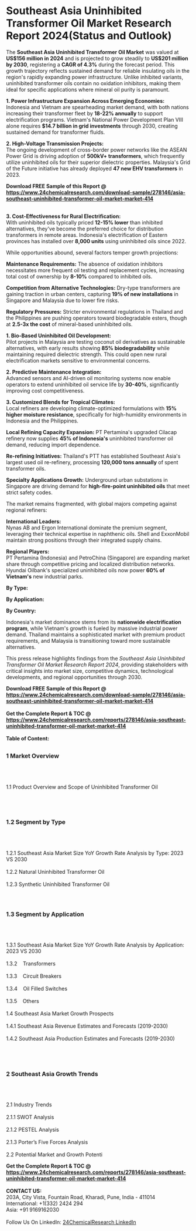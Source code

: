 <h1>Southeast Asia Uninhibited Transformer Oil Market Research Report 2024(Status and Outlook)</h1><p>The <strong>Southeast Asia Uninhibited Transformer Oil Market</strong> was valued at <strong>US$156 million in 2024</strong> and is projected to grow steadily to <strong>US$201 million by 2030</strong>, registering a <strong>CAGR of 4.3%</strong> during the forecast period. This growth trajectory reflects sustained demand for reliable insulating oils in the region's rapidly expanding power infrastructure. Unlike inhibited variants, uninhibited transformer oils contain no oxidation inhibitors, making them ideal for specific applications where mineral oil purity is paramount.</p><p><strong>1. Power Infrastructure Expansion Across Emerging Economies:</strong><br>
Indonesia and Vietnam are spearheading market demand, with both nations increasing their transformer fleet by <strong>18-22% annually</strong> to support electrification programs. Vietnam's National Power Development Plan VIII alone requires <strong>$14.7 billion in grid investments</strong> through 2030, creating sustained demand for transformer fluids.</p><p><strong>2. High-Voltage Transmission Projects:</strong><br>
The ongoing development of cross-border power networks like the ASEAN Power Grid is driving adoption of <strong>500kV+ transformers</strong>, which frequently utilize uninhibited oils for their superior dielectric properties. Malaysia's Grid of the Future initiative has already deployed <strong>47 new EHV transformers</strong> in 2023.</p><div><b>Download FREE Sample of this Report @ 
            <a href="https://www.24chemicalresearch.com/download-sample/278146/asia-southeast-uninhibited-transformer-oil-market-market-414">
            https://www.24chemicalresearch.com/download-sample/278146/asia-southeast-uninhibited-transformer-oil-market-market-414</a></b></div><br><p><strong>3. Cost-Effectiveness for Rural Electrification:</strong><br>
With uninhibited oils typically priced <strong>12-15% lower</strong> than inhibited alternatives, they've become the preferred choice for distribution transformers in remote areas. Indonesia's electrification of Eastern provinces has installed over <strong>8,000 units</strong> using uninhibited oils since 2022.</p><p>While opportunities abound, several factors temper growth projections:</p><p><strong>Maintenance Requirements:</strong> The absence of oxidation inhibitors necessitates more frequent oil testing and replacement cycles, increasing total cost of ownership by <strong>8-10%</strong> compared to inhibited oils.</p><p><strong>Competition from Alternative Technologies:</strong> Dry-type transformers are gaining traction in urban centers, capturing <strong>19% of new installations</strong> in Singapore and Malaysia due to lower fire risks.</p><p><strong>Regulatory Pressures:</strong> Stricter environmental regulations in Thailand and the Philippines are pushing operators toward biodegradable esters, though at <strong>2.5-3x the cost</strong> of mineral-based uninhibited oils.</p><p><strong>1. Bio-Based Uninhibited Oil Development:</strong><br>
Pilot projects in Malaysia are testing coconut oil derivatives as sustainable alternatives, with early results showing <strong>85% biodegradability</strong> while maintaining required dielectric strength. This could open new rural electrification markets sensitive to environmental concerns.</p><p><strong>2. Predictive Maintenance Integration:</strong><br>
Advanced sensors and AI-driven oil monitoring systems now enable operators to extend uninhibited oil service life by <strong>30-40%</strong>, significantly improving cost competitiveness.</p><p><strong>3. Customized Blends for Tropical Climates:</strong><br>
Local refiners are developing climate-optimized formulations with <strong>15% higher moisture resistance</strong>, specifically for high-humidity environments in Indonesia and the Philippines.</p><p><strong>Local Refining Capacity Expansion:</strong> PT Pertamina's upgraded Cilacap refinery now supplies <strong>45% of Indonesia's</strong> uninhibited transformer oil demand, reducing import dependence.</p><p><strong>Re-refining Initiatives:</strong> Thailand's PTT has established Southeast Asia's largest used oil re-refinery, processing <strong>120,000 tons annually</strong> of spent transformer oils.</p><p><strong>Specialty Applications Growth:</strong> Underground urban substations in Singapore are driving demand for <strong>high-fire-point uninhibited oils</strong> that meet strict safety codes.</p><p>The market remains fragmented, with global majors competing against regional refiners:</p><p><strong>International Leaders:</strong><br>
Nynas AB and Ergon International dominate the premium segment, leveraging their technical expertise in naphthenic oils. Shell and ExxonMobil maintain strong positions through their integrated supply chains.</p><p><strong>Regional Players:</strong><br>
PT Pertamina (Indonesia) and PetroChina (Singapore) are expanding market share through competitive pricing and localized distribution networks. Hyundai Oilbank's specialized uninhibited oils now power <strong>60% of Vietnam's</strong> new industrial parks.</p><p><strong>By Type:</strong></p><p><strong>By Application:</strong></p><p><strong>By Country:</strong></p><p>Indonesia's market dominance stems from its <strong>nationwide electrification program</strong>, while Vietnam's growth is fueled by massive industrial power demand. Thailand maintains a sophisticated market with premium product requirements, and Malaysia is transitioning toward more sustainable alternatives.</p><p>This press release highlights findings from the <em>Southeast Asia Uninhibited Transformer Oil Market Research Report 2024</em>, providing stakeholders with critical insights into market size, competitive dynamics, technological developments, and regional opportunities through 2030.</p><div><b>Download FREE Sample of this Report @ 
            <a href="https://www.24chemicalresearch.com/download-sample/278146/asia-southeast-uninhibited-transformer-oil-market-market-414">
            https://www.24chemicalresearch.com/download-sample/278146/asia-southeast-uninhibited-transformer-oil-market-market-414</a></b></div><br><div><b>Get the Complete Report & TOC @ 
            <a href="https://www.24chemicalresearch.com/reports/278146/asia-southeast-uninhibited-transformer-oil-market-market-414">
            https://www.24chemicalresearch.com/reports/278146/asia-southeast-uninhibited-transformer-oil-market-market-414</a></b></div><br>
            <b>Table of Content:</b><p><h2><span style="font-size:16px"><strong>1 Market Overview&nbsp;&nbsp; &nbsp;</strong></span></h2><br />
<br />
<p>1.1 Product Overview and Scope of Uninhibited Transformer Oil&nbsp;</p><br />
<br />
<h2><strong><span style="font-size:16px">1.2 Segment by Type&nbsp;&nbsp; &nbsp;</span></strong></h2><br />
<br />
<p>1.2.1 Southeast Asia Market Size YoY Growth Rate Analysis by Type: 2023 VS 2030&nbsp;&nbsp; &nbsp;<br /><br />
1.2.2 Natural Uninhibited Transformer Oil&nbsp;&nbsp; &nbsp;<br /><br />
1.2.3 Synthetic Uninhibited Transformer Oil<br /><br />
<br />
<h2><span style="font-size:16px"><strong>1.3 Segment by Application&nbsp;&nbsp;</strong></span></h2><br />
<br />
<p>1.3.1 Southeast Asia Market Size YoY Growth Rate Analysis by Application: 2023 VS 2030&nbsp;&nbsp; &nbsp;<br /><br />
1.3.2&nbsp;&nbsp; &nbsp;Transformers<br /><br />
1.3.3&nbsp;&nbsp; &nbsp;Circuit Breakers<br /><br />
1.3.4&nbsp;&nbsp; &nbsp;Oil Filled Switches<br /><br />
1.3.5&nbsp;&nbsp; &nbsp;Others<br /><br />
1.4 Southeast Asia Market Growth Prospects&nbsp;&nbsp; &nbsp;<br /><br />
1.4.1 Southeast Asia Revenue Estimates and Forecasts (2019-2030)&nbsp;&nbsp; &nbsp;<br /><br />
1.4.2 Southeast Asia Production Estimates and Forecasts (2019-2030)&nbsp;&nbsp;</p><br />
<br />
<h2><span style="font-size:16px"><strong>2 Southeast Asia Growth Trends&nbsp;&nbsp; &nbsp;</strong></span></h2><br />
<br />
<p>2.1 Industry Trends&nbsp;&nbsp; &nbsp;<br /><br />
2.1.1 SWOT Analysis&nbsp;&nbsp; &nbsp;<br /><br />
2.1.2 PESTEL Analysis&nbsp;&nbsp; &nbsp;<br /><br />
2.1.3 Porter&rsquo;s Five Forces Analysis&nbsp;&nbsp; &nbsp;<br /><br />
2.2 Potential Market and Growth Potenti</p><div><b>Get the Complete Report & TOC @ 
            <a href="https://www.24chemicalresearch.com/reports/278146/asia-southeast-uninhibited-transformer-oil-market-market-414">
            https://www.24chemicalresearch.com/reports/278146/asia-southeast-uninhibited-transformer-oil-market-market-414</a></b></div><br><b>CONTACT US:</b><br>
            203A, City Vista, Fountain Road, Kharadi, Pune, India - 411014<br>
            International: +1(332) 2424 294<br>
            Asia: +91 9169162030 <br><br>
            Follow Us On LinkedIn: <a href="https://www.linkedin.com/company/24chemicalresearch/">24ChemicalResearch LinkedIn</a>